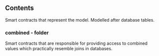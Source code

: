 ## Contents

Smart contracts that represent the model.
Modelled after database tables.

### combined - folder
Smart contracts that are responsible for providing access to combined values which practically resemble joins in databases.